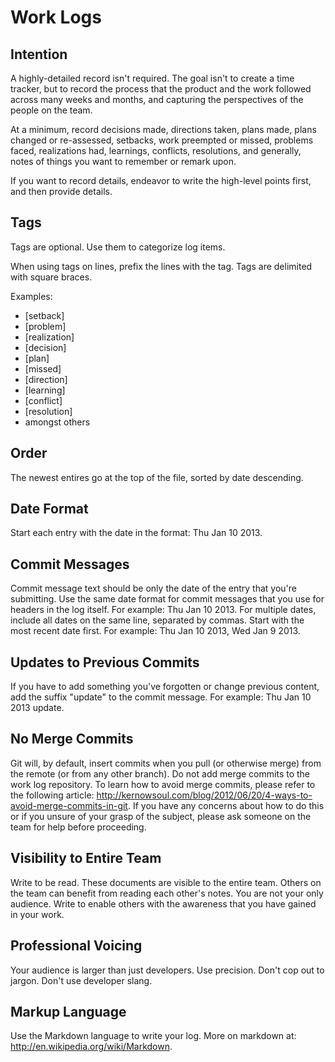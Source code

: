 # Work Logs

## Intention
A highly-detailed record isn't required. The goal isn't to create a time tracker, but to record the process that the product and the work followed across many weeks and months, and capturing the perspectives of the people on the team.

At a minimum, record decisions made, directions taken, plans made, plans changed or re-assessed, setbacks, work preempted or missed, problems faced, realizations had, learnings, conflicts, resolutions, and generally, notes of things you want to remember or remark upon.

If you want to record details, endeavor to write the high-level points first, and then provide details.

## Tags

Tags are optional. Use them to categorize log items.

When using tags on lines, prefix the lines with the tag. Tags are delimited with square braces.

Examples:
- [setback]
- [problem]
- [realization]
- [decision]
- [plan]
- [missed]
- [direction]
- [learning]
- [conflict]
- [resolution]
- amongst others

## Order
The newest entires go at the top of the file, sorted by date descending.

## Date Format
Start each entry with the date in the format: Thu Jan 10 2013.

## Commit Messages
Commit message text should be only the date of the entry that you're submitting. Use the same date format for commit messages that you use for headers in the log itself. For example: Thu Jan 10 2013. For multiple dates, include all dates on the same line, separated by commas. Start with the most recent date first. For example: Thu Jan 10 2013, Wed Jan 9 2013.

## Updates to Previous Commits
If you have to add something you've forgotten or change previous content, add the suffix "update" to the commit message. For example: Thu Jan 10 2013 update.

## No Merge Commits
Git will, by default, insert commits when you pull (or otherwise merge) from the remote (or from any other branch). Do not add merge commits to the work log repository. To learn how to avoid merge commits, please refer to the following article: http://kernowsoul.com/blog/2012/06/20/4-ways-to-avoid-merge-commits-in-git. If you have any concerns about how to do this or if you unsure of your grasp of the subject, please ask someone on the team for help before proceeding.

## Visibility to Entire Team
Write to be read. These documents are visible to the entire team. Others on the team can benefit from reading each other's notes. You are not your only audience. Write to enable others with the awareness that you have gained in your work.

## Professional Voicing
Your audience is larger than just developers. Use precision. Don't cop out to jargon. Don't use developer slang.

## Markup Language
Use the Markdown language to write your log. More on markdown at: http://en.wikipedia.org/wiki/Markdown.
